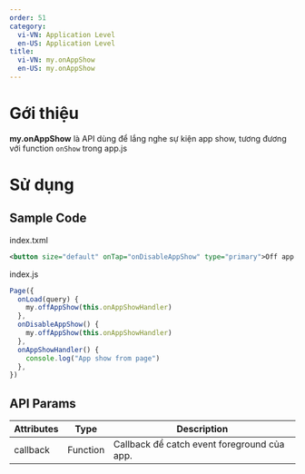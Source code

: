 ```yaml
---
order: 51
category:
  vi-VN: Application Level
  en-US: Application Level
title: 
  vi-VN: my.onAppShow
  en-US: my.onAppShow
---
```


# Gới thiệu

**my.onAppShow** là API dùng để lắng nghe sự kiện app show, tương đương với function `onShow` trong app.js

# Sử dụng

## Sample Code

index.txml
```xml
<button size="default" onTap="onDisableAppShow" type="primary">Off app show event</button>
```

index.js
```js
Page({
  onLoad(query) {
    my.offAppShow(this.onAppShowHandler)
  },
  onDisableAppShow() {
    my.offAppShow(this.onAppShowHandler)
  },
  onAppShowHandler() {
    console.log("App show from page")
  },
})
```

## API Params

| Attributes | Type     | Description                                                           |
| ---------- | -------- | --------------------------------------------------------------------- |
| callback    | Function | Callback để catch event foreground của app.                          |

